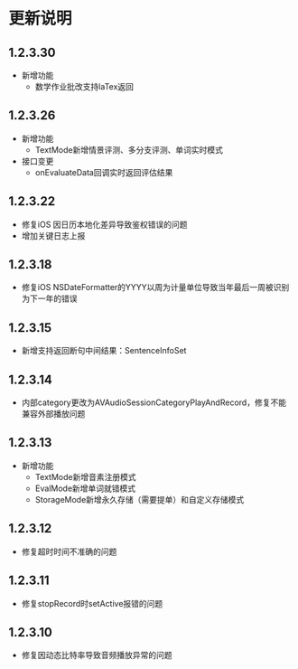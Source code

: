 # 更新说明

## 1.2.3.30

- 新增功能
    - 数学作业批改支持laTex返回
    
## 1.2.3.26
   
- 新增功能
    - TextMode新增情景评测、多分支评测、单词实时模式
- 接口变更
    - onEvaluateData回调实时返回评估结果
    
## 1.2.3.22

 - 修复iOS 因日历本地化差异导致鉴权错误的问题
 - 增加关键日志上报

## 1.2.3.18

 - 修复iOS NSDateFormatter的YYYY以周为计量单位导致当年最后一周被识别为下一年的错误

## 1.2.3.15

- 新增支持返回断句中间结果：SentenceInfoSet

## 1.2.3.14

- 内部category更改为AVAudioSessionCategoryPlayAndRecord，修复不能兼容外部播放问题

## 1.2.3.13
   
- 新增功能
    - TextMode新增音素注册模式
    - EvalMode新增单词就错模式
    - StorageMode新增永久存储（需要提单）和自定义存储模式
 
## 1.2.3.12
 
 - 修复超时时间不准确的问题
 
## 1.2.3.11
 
 - 修复stopRecord时setActive报错的问题
 
## 1.2.3.10
 
 - 修复因动态比特率导致音频播放异常的问题












